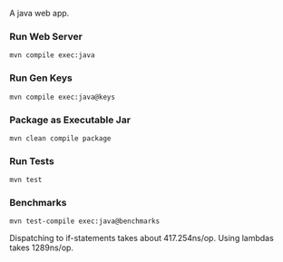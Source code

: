 
A java web app.

### Run Web Server

    mvn compile exec:java

### Run Gen Keys

    mvn compile exec:java@keys

### Package as Executable Jar

    mvn clean compile package

### Run Tests

    mvn test

### Benchmarks

    mvn test-compile exec:java@benchmarks

Dispatching to if-statements takes about 417.254ns/op. Using lambdas takes 1289ns/op.

